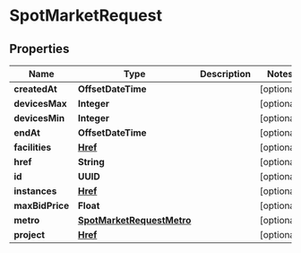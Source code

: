 

# SpotMarketRequest


## Properties

| Name | Type | Description | Notes |
|------------ | ------------- | ------------- | -------------|
|**createdAt** | **OffsetDateTime** |  |  [optional] |
|**devicesMax** | **Integer** |  |  [optional] |
|**devicesMin** | **Integer** |  |  [optional] |
|**endAt** | **OffsetDateTime** |  |  [optional] |
|**facilities** | [**Href**](Href.md) |  |  [optional] |
|**href** | **String** |  |  [optional] |
|**id** | **UUID** |  |  [optional] |
|**instances** | [**Href**](Href.md) |  |  [optional] |
|**maxBidPrice** | **Float** |  |  [optional] |
|**metro** | [**SpotMarketRequestMetro**](SpotMarketRequestMetro.md) |  |  [optional] |
|**project** | [**Href**](Href.md) |  |  [optional] |




